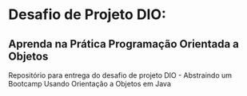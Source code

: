 # Desafio de Projeto DIO:
## Aprenda na Prática Programação Orientada a Objetos

Repositório para entrega do desafio de projeto DIO - Abstraindo um Bootcamp Usando Orientação a Objetos em Java